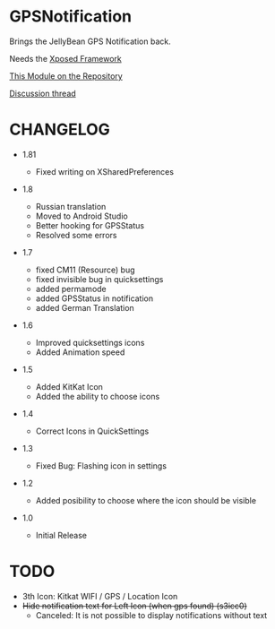 GPSNotification
===============

Brings the JellyBean GPS Notification back.

Needs the [Xposed Framework](http://xposed.info)

[This Module on the Repository](http://repo.xposed.info/module/eun.xposed.gpsnotification)

[Discussion thread](http://forum.xda-developers.com/showthread.php?t=2621751)

CHANGELOG
=========
* 1.81
  * Fixed writing on XSharedPreferences

* 1.8
  * Russian translation 
  * Moved to Android Studio
  * Better hooking for GPSStatus
  * Resolved some errors

* 1.7
  * fixed CM11 (Resource) bug
  * fixed invisible bug in quicksettings
  * added permamode
  * added GPSStatus in notification
  * added German Translation

* 1.6
  * Improved quicksettings icons
  * Added Animation speed

* 1.5
  * Added KitKat Icon
  * Added the ability to choose icons

* 1.4
  * Correct Icons in QuickSettings

* 1.3
  * Fixed Bug: Flashing icon in settings

* 1.2
  * Added posibility to choose where the icon should be visible

* 1.0
  * Initial Release

TODO
====
* 3th Icon: Kitkat WIFI / GPS / Location Icon
* <s>Hide notification text for Left Icon (when gps found) (s3icc0)</s>
  * Canceled: It is not possible to display notifications without text

